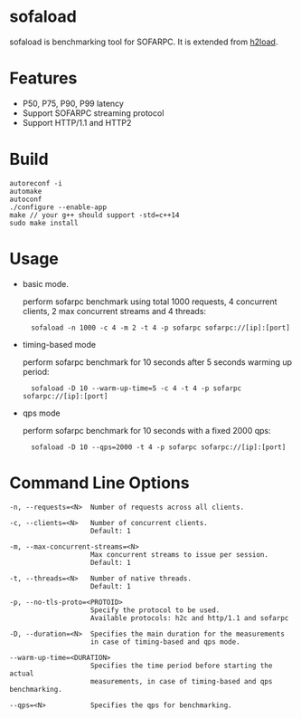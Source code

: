 # sofaload

sofaload is benchmarking tool for SOFARPC. It is extended from [h2load](https://nghttp2.org/documentation/h2load-howto.html).

# Features

- P50, P75, P90, P99 latency
- Support SOFARPC streaming protocol
- Support HTTP/1.1 and HTTP2

# Build

    autoreconf -i
    automake
    autoconf
    ./configure --enable-app
    make // your g++ should support -std=c++14
    sudo make install

# Usage

- basic mode.

    perform sofarpc benchmark using total 1000 requests, 4 concurrent clients, 2 max concurrent streams and 4 threads:

        sofaload -n 1000 -c 4 -m 2 -t 4 -p sofarpc sofarpc://[ip]:[port]

- timing-based mode

    perform sofarpc benchmark for 10 seconds after 5 seconds warming up period:

        sofaload -D 10 --warm-up-time=5 -c 4 -t 4 -p sofarpc sofarpc://[ip]:[port]

- qps mode

    perform sofarpc benchmark for 10 seconds with a fixed 2000 qps:

        sofaload -D 10 --qps=2000 -t 4 -p sofarpc sofarpc://[ip]:[port]

# Command Line Options

    -n, --requests=<N>  Number of requests across all clients.

    -c, --clients=<N>   Number of concurrent clients.
                        Default: 1

    -m, --max-concurrent-streams=<N>
                        Max concurrent streams to issue per session.
                        Default: 1

    -t, --threads=<N>   Number of native threads.
                        Default: 1

    -p, --no-tls-proto=<PROTOID>
                        Specify the protocol to be used.
                        Available protocols: h2c and http/1.1 and sofarpc

    -D, --duration=<N>  Specifies the main duration for the measurements
                        in case of timing-based and qps mode.

    --warm-up-time=<DURATION>
                        Specifies the time period before starting the actual
                        measurements, in case of timing-based and qps benchmarking.

    --qps=<N>           Specifies the qps for benchmarking.

